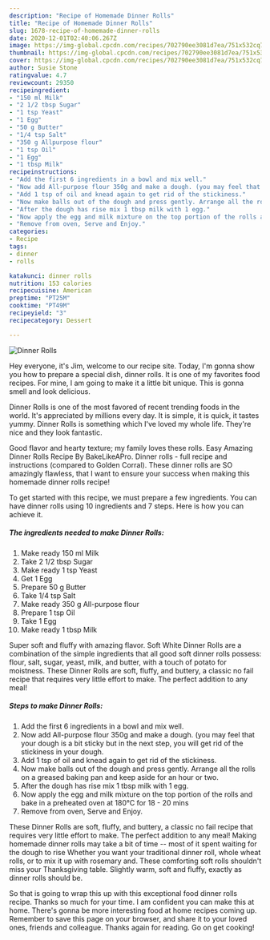```yaml
---
description: "Recipe of Homemade Dinner Rolls"
title: "Recipe of Homemade Dinner Rolls"
slug: 1678-recipe-of-homemade-dinner-rolls
date: 2020-12-01T02:40:06.267Z
image: https://img-global.cpcdn.com/recipes/702790ee3081d7ea/751x532cq70/dinner-rolls-recipe-main-photo.jpg
thumbnail: https://img-global.cpcdn.com/recipes/702790ee3081d7ea/751x532cq70/dinner-rolls-recipe-main-photo.jpg
cover: https://img-global.cpcdn.com/recipes/702790ee3081d7ea/751x532cq70/dinner-rolls-recipe-main-photo.jpg
author: Susie Stone
ratingvalue: 4.7
reviewcount: 29350
recipeingredient:
- "150 ml Milk"
- "2 1/2 tbsp Sugar"
- "1 tsp Yeast"
- "1 Egg"
- "50 g Butter"
- "1/4 tsp Salt"
- "350 g Allpurpose flour"
- "1 tsp Oil"
- "1 Egg"
- "1 tbsp Milk"
recipeinstructions:
- "Add the first 6 ingredients in a bowl and mix well."
- "Now add All-purpose flour 350g and make a dough. (you may feel that your dough is a bit sticky but in the next step, you will get rid of the stickiness in your dough."
- "Add 1 tsp of oil and knead again to get rid of the stickiness."
- "Now make balls out of the dough and press gently. Arrange all the rolls on a greased baking pan and keep aside for an hour or two."
- "After the dough has rise mix 1 tbsp milk with 1 egg."
- "Now apply the egg and milk mixture on the top portion of the rolls and bake in a preheated oven at 180°C for 18 - 20 mins"
- "Remove from oven, Serve and Enjoy."
categories:
- Recipe
tags:
- dinner
- rolls

katakunci: dinner rolls 
nutrition: 153 calories
recipecuisine: American
preptime: "PT25M"
cooktime: "PT49M"
recipeyield: "3"
recipecategory: Dessert

---
```



![Dinner Rolls](https://img-global.cpcdn.com/recipes/702790ee3081d7ea/751x532cq70/dinner-rolls-recipe-main-photo.jpg)

Hey everyone, it's Jim, welcome to our recipe site. Today, I'm gonna show you how to prepare a special dish, dinner rolls. It is one of my favorites food recipes. For mine, I am going to make it a little bit unique. This is gonna smell and look delicious.

Dinner Rolls is one of the most favored of recent trending foods in the world. It's appreciated by millions every day. It is simple, it is quick, it tastes yummy. Dinner Rolls is something which I've loved my whole life. They're nice and they look fantastic.

Good flavor and hearty texture; my family loves these rolls. Easy Amazing Dinner Rolls Recipe By BakeLikeAPro. Dinner rolls - full recipe and instructions (compared to Golden Corral). These dinner rolls are SO amazingly flawless, that I want to ensure your success when making this homemade dinner rolls recipe!


To get started with this recipe, we must prepare a few ingredients. You can have dinner rolls using 10 ingredients and 7 steps. Here is how you can achieve it.

<!--inarticleads1-->

##### The ingredients needed to make Dinner Rolls:

1. Make ready 150 ml Milk
1. Take 2 1/2 tbsp Sugar
1. Make ready 1 tsp Yeast
1. Get 1 Egg
1. Prepare 50 g Butter
1. Take 1/4 tsp Salt
1. Make ready 350 g All-purpose flour
1. Prepare 1 tsp Oil
1. Take 1 Egg
1. Make ready 1 tbsp Milk


Super soft and fluffy with amazing flavor. Soft White Dinner Rolls are a combination of the simple ingredients that all good soft dinner rolls possess: flour, salt, sugar, yeast, milk, and butter, with a touch of potato for moistness. These Dinner Rolls are soft, fluffy, and buttery, a classic no fail recipe that requires very little effort to make. The perfect addition to any meal! 

<!--inarticleads2-->

##### Steps to make Dinner Rolls:

1. Add the first 6 ingredients in a bowl and mix well.
1. Now add All-purpose flour 350g and make a dough. (you may feel that your dough is a bit sticky but in the next step, you will get rid of the stickiness in your dough.
1. Add 1 tsp of oil and knead again to get rid of the stickiness.
1. Now make balls out of the dough and press gently. Arrange all the rolls on a greased baking pan and keep aside for an hour or two.
1. After the dough has rise mix 1 tbsp milk with 1 egg.
1. Now apply the egg and milk mixture on the top portion of the rolls and bake in a preheated oven at 180°C for 18 - 20 mins
1. Remove from oven, Serve and Enjoy.


These Dinner Rolls are soft, fluffy, and buttery, a classic no fail recipe that requires very little effort to make. The perfect addition to any meal! Making homemade dinner rolls may take a bit of time -- most of it spent waiting for the dough to rise Whether you want your traditional dinner roll, whole wheat rolls, or to mix it up with rosemary and. These comforting soft rolls shouldn&#39;t miss your Thanksgiving table. Slightly warm, soft and fluffy, exactly as dinner rolls should be. 

So that is going to wrap this up with this exceptional food dinner rolls recipe. Thanks so much for your time. I am confident you can make this at home. There's gonna be more interesting food at home recipes coming up. Remember to save this page on your browser, and share it to your loved ones, friends and colleague. Thanks again for reading. Go on get cooking!
